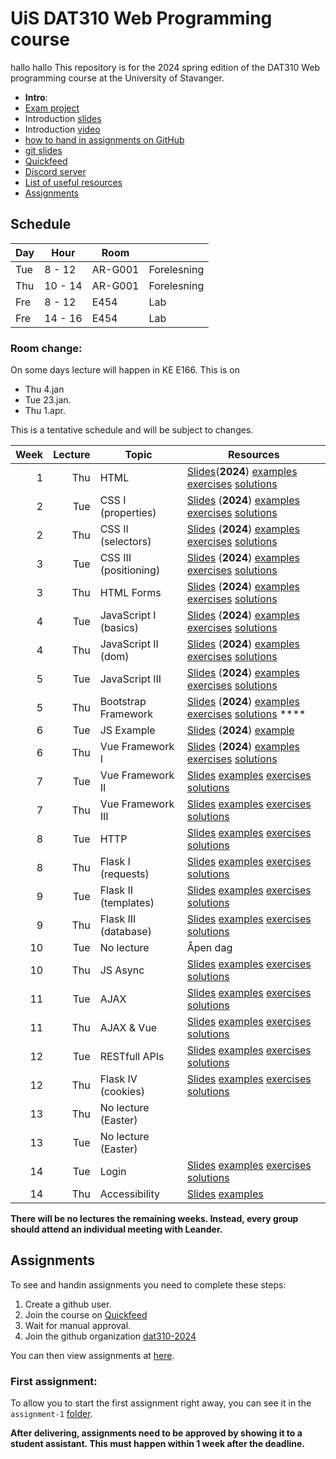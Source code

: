   # UiS DAT310 Web Programming course
hallo hallo
This repository is for the 2024 spring edition of the DAT310 Web programming course at the University of Stavanger. 

  - **Intro**: 
  - [Exam project](exam/examproject.md)
  - Introduction [slides](slides/WebProgramming-Course_info.pdf)
  - Introduction [video](https://youtu.be/Vnt1MH8uEc4)
  - [how to hand in assignments on GitHub](quickfeed.md)
  - [git slides](slides/0-Web-programming-Git.pdf)
  - [Quickfeed](https://uis.itest.run)
  - [Discord server](https://discord.gg/v9aAARuktW)
  - [List of useful resources](Resources.md)
  - [Assignments](#assignments)
  

## Schedule 
| Day | Hour |Room| |
|-----|------|----|-|
|Tue  |8 - 12|AR-G001|Forelesning|
|Thu  |10 - 14|AR-G001|Forelesning|
|Fre  |8 - 12|E454|Lab|
|Fre  |14 - 16|E454|Lab|

### Room change:
On some days lecture will happen in KE E166.
This is on 
* Thu 4.jan
* Tue 23.jan.
* Thu 1.apr.

This is a tentative schedule and will be subject to changes.

| Week | Lecture | Topic                 | Resources                                                                                                                                                                                                                                                                                      |
|-----:|--------:|-----------------------|------------------------------------------------------------------------------------------------------------------------------------------------------------------------------------------------------------------------------------------------------------------------------------------------|
|    1 |       Thu | HTML                  | [Slides](slides/1-1-Web-programming-HTML.pdf)(**2024**) [examples](examples/html/basic/) [exercises](exercises/html/basic/) [solutions](solutions/html/basic/) |
|    2 |       Tue | CSS I (properties)    | [Slides](slides/2-1-Web-programming-CSS-p1.pdf) (**2024**) [examples](examples/css/selectors) [exercises](exercises/css/selectors) [solutions](solutions/css/selectors) |
|    2 |       Thu | CSS II (selectors)    | [Slides](slides/2-2-Web-programming-CSS-p2.pdf) (**2024**) [examples](examples/css/selectors)  [exercises](exercises/css/selectors)  [solutions](solutions/css/selectors) |
|    3 |       Tue | CSS III (positioning) | [Slides](slides/3-1-Web-programming-CSS-p3.pdf) (**2024**) [examples](examples/css/positioning/)  [exercises](exercises/css/positioning/)  [solutions](solutions/css/positioning/) |
|    3 |       Thu | HTML Forms            | [Slides](slides/3-2-Web-programming-HTML-Forms.pdf) (**2024**) [examples](examples/html/forms/)  [exercises](exercises/html/forms/)  [solutions](solutions/html/forms/)                                        |
|    4 |       Tue | JavaScript I (basics) | [Slides](slides/4-1-Web-programming-JavaScript-p1.pdf) (**2024**) [examples](examples/js/basics/)  [exercises](exercises/js/basics/)  [solutions](solutions/js/basics/)                                        |
|    4 |       Thu | JavaScript II (dom)  | [Slides](slides/4-2-Web-programming-JavaScript-p2.pdf) (**2024**) [examples](examples/js/events_dom/)  [exercises](exercises/js/events_dom/)  [solutions](solutions/js/events_dom/)           |
|    5 |       Tue | JavaScript III        | [Slides](slides/5-1-Web-programming-JavaScript-p3.pdf) (**2024**) [examples](examples/js/more/)  [exercises](exercises/js/more/)  [solutions](solutions/js/more/)                             |
|    5 |       Thu | Bootstrap Framework   | [Slides](slides/5-2-Web-programming-Bootstrap.pdf) (**2024**) [examples](examples/bootstrap/)  [exercises](exercises/bootstrap/)  [solutions](solutions/bootstrap/)            ****               |
|    6 |       Tue | JS Example            | [Slides](slides/X-X-Web-programming-js-example.pdf) (**2024**) [example](examples/js/labyrinth/)                                      |
|    6 |       Thu | Vue Framework I       | [Slides](slides/6-2-Web-programming-vue-p1.pdf) (**2024**) [examples](examples/js/vue/)  [exercises](exercises/js/vue/)  [solutions](solutions/js/vue/)                                                        |
|    7 |       Tue | Vue Framework II      | [Slides](slides/7-1-Web-programming-vue-p2.pdf) [examples](examples/js/vue2/)  [exercises](exercises/js/vue2/)  [solutions](solutions/js/vue2/)                                    |
|    7 |       Thu | Vue Framework III     |  [Slides](slides/7-2-Web-programming-vue-p3.pdf) [examples](examples/js/vue3/) [exercises](exercises/js/vue3/)  [solutions](solutions/js/vue3/)                                     |
|    8 |       Tue | HTTP                  | [Slides](slides/8-1-Web-programming-HTTP.pdf) [examples](examples/python/http/) [exercises](exercises/python/http/) [solutions](solutions/python/http/)                            |
|    8 |       Thu | Flask I (requests)    | [Slides](slides/8-2-Web-programming-Server-p1.pdf) [examples](examples/python/flask) [exercises](exercises/python/flask1/) [solutions](solutions/python/flask1/)                   |
|    9 |       Tue | Flask II (templates)  | [Slides](slides/9-1-Web-programming-Server-p2.pdf) [examples](examples/python/flask) [exercises](exercises/python/flask2/) [solutions](solutions/python/flask2/)                                    |
|    9 |       Thu | Flask III (database)  | [Slides](slides/9-2-Web-programming-Server-p3.pdf) [examples](examples/python/flask) [exercises](exercises/python/flask3/) [solutions](solutions/python/flask3/)                                    |
|   10 |       Tue | No lecture | Åpen dag | 
|   10 |       Thu | JS Async              | [Slides](slides/10-1-Web-programming-JS-async.pdf) [examples](examples/async/js) [exercises](exercises/async/js) [solutions](solutions/async/js)                                   |
|   11 |       Tue | AJAX                  | [Slides](slides/11-1-Web-programming-AJAX.pdf) [examples](examples/ajax) [exercises](exercises/ajax) [solutions](solutions/ajax)                                                   |
|   11 |       Thu | AJAX & Vue            | [Slides](slides/11-2-Web-programming-AJAX+Vue.pdf) [examples](examples/ajax) [exercises](exercises/ajax) [solutions](solutions/ajax)                                               |
|   12 |       Tue | RESTfull APIs         | [Slides](slides/12-1-Web-programming-Flask-APIs.pdf) [examples](examples/ajax) [exercises](exercises/ajax) [solutions](solutions/ajax)                                                              |
|   12 |       Thu | Flask IV (cookies)    | [Slides](slides/12-2-Web-programming-Server-p4.pdf) [examples](examples/python/flask4) [exercises](exercises/python/flask4) [solutions](solutions/python/flask4)                    |
|   13 |       Thu | No lecture (Easter) | |
|   13 |       Tue | No lecture (Easter) | |
|   14 |       Tue | Login                 | [Slides](slides/13-1-Web-programming-Server-Login.pdf) [examples](examples/python/flask5) [exercises](exercises/python/flask5) [solutions](solutions/python/flask5)                                                                                                                            |
|   14 |       Thu | Accessibility         | [Slides](slides/15-1-Accessibility.pdf) [examples](examples/a11y/table.html)|

**There will be no lectures the remaining weeks. Instead, every group should attend an individual meeting with Leander.**

## Assignments

To see and handin assignments you need to complete these steps:
1. Create a github user.
2. Join the course on [Quickfeed](https://uis.itest.run)
3. Wait for manual approval.
4. Join the github organization [dat310-2024](https://github.com/dat310-2024)

You can then view assignments at [here](https://github.com/dat310-2024/assignments).

### First assignment:
To allow you to start the first assignment right away, you can see it in the `assignment-1` [folder](assignment-1/).

**After delivering, assignments need to be approved by showing it to a student assistant. This must happen within 1 week after the deadline.**

